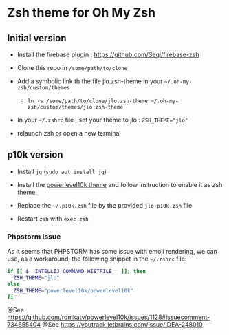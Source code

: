 
# Zsh theme for Oh My Zsh

## Initial version

- Install the firebase plugin : https://github.com/Seqi/firebase-zsh

- Clone this repo in `/some/path/to/clone`

- Add a symbolic link th the file jlo.zsh-theme in your `~/.oh-my-zsh/custom/themes`

   - `ln -s /some/path/to/clone/jlo.zsh-theme ~/.oh-my-zsh/custom/themes/jlo.zsh-theme`
   
- In your `~/.zshrc` file , set your theme to jlo   : `ZSH_THEME="jlo"`

- relaunch zsh or open a new terminal


## p10k version

- Install `jq` (`sudo apt install jq`)

- Install the [powerlevel10k theme](https://github.com/romkatv/powerlevel10k) and follow instruction to enable it as 
  zsh theme.

- Replace the `~/.p10k.zsh` file by the provided `jlo-p10k.zsh` file

- Restart `zsh` with `exec zsh`

### Phpstorm issue

As it seems that PHPSTORM has some issue with emoji rendering, we can use, as a workaround, the following snippet in 
the `~/.zshrc` file: 

```bash
if [[ $__INTELLIJ_COMMAND_HISTFILE__ ]]; then
  ZSH_THEME="jlo"
else
  ZSH_THEME="powerlevel10k/powerlevel10k"
fi
```

@See https://github.com/romkatv/powerlevel10k/issues/1128#issuecomment-734655404 
@See https://youtrack.jetbrains.com/issue/IDEA-248010

